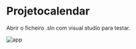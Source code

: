 # Projetocalendar

Abrir o ficheiro .sln com visual studio para testar.

![app](https://user-images.githubusercontent.com/28137453/35235723-da7abaec-ff9c-11e7-8970-e77fd12c1f8e.png)

